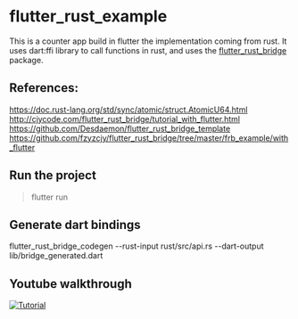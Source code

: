 # flutter_rust_example

This is a counter app build in flutter the implementation coming from rust. It uses dart:ffi library to call functions in rust, and uses the [flutter_rust_bridge](https://github.com/fzyzcjy/flutter_rust_bridge) package.


## References: 
https://doc.rust-lang.org/std/sync/atomic/struct.AtomicU64.html
http://cjycode.com/flutter_rust_bridge/tutorial_with_flutter.html
https://github.com/Desdaemon/flutter_rust_bridge_template
https://github.com/fzyzcjy/flutter_rust_bridge/tree/master/frb_example/with_flutter


## Run the project
> flutter run

## Generate dart bindings
flutter_rust_bridge_codegen --rust-input rust/src/api.rs --dart-output lib/bridge_generated.dart

## Youtube walkthrough
[![Tutorial](https://img.youtube.com/vi/oRahosxToxA/0.jpg)](https://www.youtube.com/watch?v=oRahosxToxA)